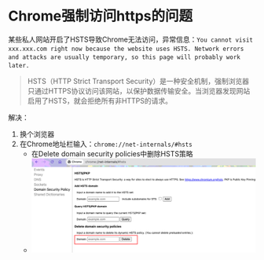 # Chrome强制访问https的问题



某些私人网站开启了HSTS导致Chrome无法访问，异常信息：`You cannot visit xxx.xxx.com right now because the website uses HSTS. Network errors and attacks are usually temporary, so this page will probably work later.`

> HSTS（HTTP Strict Transport Security）是一种安全机制，强制浏览器只通过HTTPS协议访问该网站，以保护数据传输安全。当浏览器发现网站启用了HSTS，就会拒绝所有非HTTPS的请求。

解决：

1. 换个浏览器
2. 在Chrome地址栏输入：`chrome://net-internals/#hsts`
   - 在Delete domain security policies中删除HSTS策略
   - ![image-20241205212352114](../Image/image-20241205212352114.png)